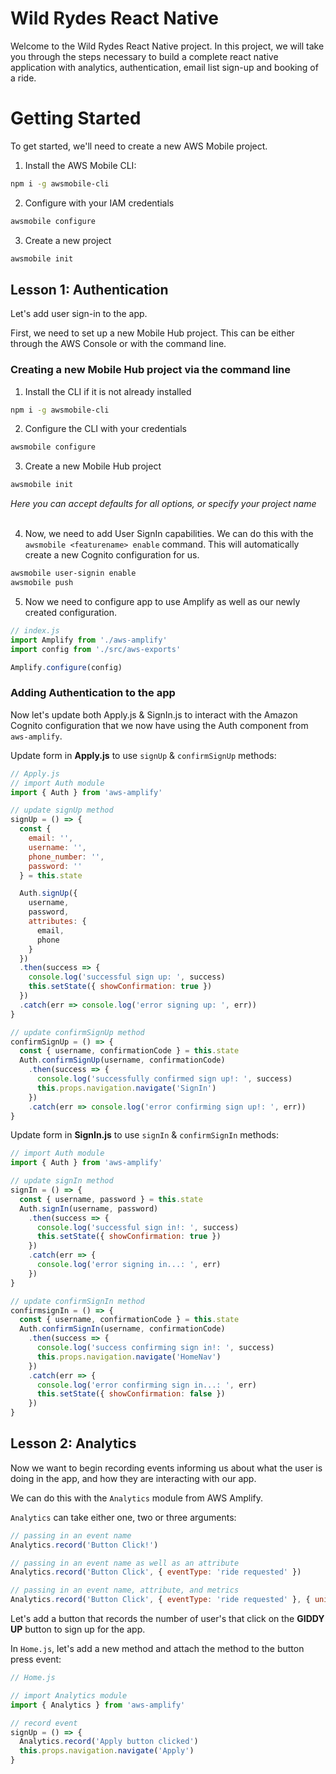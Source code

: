 # Wild Rydes React Native

Welcome to the Wild Rydes React Native project. In this project, we will take you through the steps necessary to build a complete react native application with analytics, authentication, email list sign-up and booking of a ride.

# Getting Started

To get started, we'll need to create a new AWS Mobile project.

1. Install the AWS Mobile CLI:    

```bash
npm i -g awsmobile-cli
```

2. Configure with your IAM credentials    

```bash
awsmobile configure
```

3. Create a new project   

```bash
awsmobile init
```

## Lesson 1: Authentication  

Let's add user sign-in to the app. 

First, we need to set up a new Mobile Hub project. This can be either through the AWS Console or with the command line.

### Creating a new Mobile Hub project via the command line

1. Install the CLI if it is not already installed

```bash
npm i -g awsmobile-cli
```

2. Configure the CLI with your credentials

```bash
awsmobile configure
```

3. Create a new Mobile Hub project

```bash
awsmobile init
```
_Here you can accept defaults for all options, or specify your project name_  
<br />

4. Now, we need to add User SignIn capabilities. We can do this with the `awsmobile <featurename> enable` command. This will automatically create a new Cognito configuration for us.

```bash
awsmobile user-signin enable
awsmobile push
```

5. Now we need to configure app to use Amplify as well as our newly created configuration.

```js
// index.js
import Amplify from './aws-amplify'
import config from './src/aws-exports'

Amplify.configure(config)
```

### Adding Authentication to the app

Now let's update both Apply.js & SignIn.js to interact with the Amazon Cognito configuration that we now have using the Auth component from `aws-amplify`.

Update form in __Apply.js__ to use `signUp` & `confirmSignUp` methods:

```js
// Apply.js
// import Auth module
import { Auth } from 'aws-amplify'

// update signUp method
signUp = () => {
  const {
    email: '',
    username: '',
    phone_number: '',
    password: ''
  } = this.state

  Auth.signUp({
    username,
    password,
    attributes: {
      email,
      phone
    }
  })
  .then(success => {
    console.log('successful sign up: ', success)
    this.setState({ showConfirmation: true })
  })
  .catch(err => console.log('error signing up: ', err))
}

// update confirmSignUp method
confirmSignUp = () => {
  const { username, confirmationCode } = this.state
  Auth.confirmSignUp(username, confirmationCode)
    .then(success => {
      console.log('successfully confirmed sign up!: ', success)
      this.props.navigation.navigate('SignIn')
    })
    .catch(err => console.log('error confirming sign up!: ', err))
}
```

Update form in __SignIn.js__ to use `signIn` & `confirmSignIn` methods:

```js
// import Auth module
import { Auth } from 'aws-amplify'

// update signIn method
signIn = () => {
  const { username, password } = this.state
  Auth.signIn(username, password)
    .then(success => {
      console.log('successful sign in!: ', success)
      this.setState({ showConfirmation: true })
    })
    .catch(err => {
      console.log('error signing in...: ', err)
    })
}

// update confirmSignIn method
confirmsignIn = () => {
  const { username, confirmationCode } = this.state
  Auth.confirmSignIn(username, confirmationCode)
    .then(success => {
      console.log('success confirming sign in!: ', success)
      this.props.navigation.navigate('HomeNav')
    })
    .catch(err => {
      console.log('error confirming sign in...: ', err)
      this.setState({ showConfirmation: false })
    })
}
```

## Lesson 2: Analytics

Now we want to begin recording events informing us about what the user is doing in the app, and how they are interacting with our app.

We can do this with the `Analytics` module from AWS Amplify.

`Analytics` can take either one, two or three arguments:

```js
// passing in an event name
Analytics.record('Button Click!')

// passing in an event name as well as an attribute
Analytics.record('Button Click', { eventType: 'ride requested' })

// passing in an event name, attribute, and metrics
Analytics.record('Button Click', { eventType: 'ride requested' }, { unicorn: 'Bucephalus' })
```

Let's add a button that records the number of user's that click on the __GIDDY UP__ button to sign up for the app.

In `Home.js`, let's add a new method and attach the method to the button press event:

```js
// Home.js

// import Analytics module
import { Analytics } from 'aws-amplify'

// record event
signUp = () => {
  Analytics.record('Apply button clicked')
  this.props.navigation.navigate('Apply')
}
```
